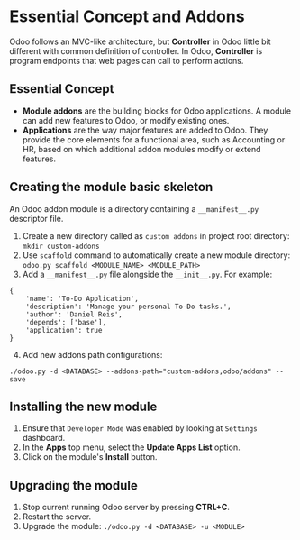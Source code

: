 # Essential Concept and Addons

Odoo follows an MVC-like architecture, but **Controller** in Odoo little bit different with common definition of controller. In Odoo, **Controller** is program endpoints that web pages can call to perform actions.

## Essential Concept

- **Module addons** are the building blocks for Odoo applications. A module can add new features to Odoo, or modify existing ones.
- **Applications** are the way major features are added to Odoo. They provide the core elements for a functional area, such as Accounting or HR, based on which additional addon modules modify or extend features.

## Creating the module basic skeleton

An Odoo addon module is a directory containing a `__manifest__.py` descriptor file.

1. Create a new directory called as `custom addons` in project root directory:
```mkdir custom-addons```
2. Use `scaffold` command to automatically create a new module directory:
```odoo.py scaffold <MODULE_NAME> <MODULE_PATH>```
3. Add a `__manifest__.py` file alongside the `__init__.py`. For example:
```
{
    'name': 'To-Do Application',
    'description': 'Manage your personal To-Do tasks.',
    'author': 'Daniel Reis',
    'depends': ['base'],
    'application': true
}
```
4. Add new addons path configurations:
```
./odoo.py -d <DATABASE> --addons-path="custom-addons,odoo/addons" --save
```

## Installing the new module

1. Ensure that `Developer Mode` was enabled by looking at `Settings` dashboard.
2. In the **Apps** top menu, select the **Update Apps List** option.
3. Click on the module's **Install** button.

## Upgrading the module

1. Stop current running Odoo server by pressing **CTRL+C**.
2. Restart the server.
3. Upgrade the module:
```./odoo.py -d <DATABASE> -u <MODULE>```